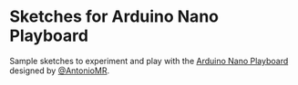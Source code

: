 # Sketches for Arduino Nano Playboard
Sample sketches to experiment and play with the [Arduino Nano Playboard][1] designed by [@AntonioMR][2].

[1]: https://github.com/AntonioMR/Arduino-Nano-Play-Board
[2]: https://twitter.com/antonio1010mr
